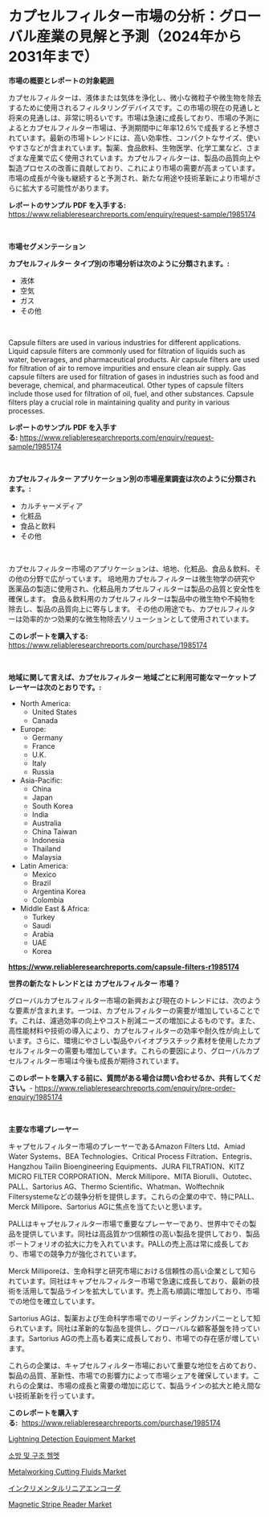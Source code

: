 <p><h1>カプセルフィルター市場の分析：グローバル産業の見解と予測（2024年から2031年まで）</h1></p><p><strong>市場の概要とレポートの対象範囲</strong></p>
<p><p>カプセルフィルターは、液体または気体を浄化し、微小な微粒子や微生物を除去するために使用されるフィルタリングデバイスです。この市場の現在の見通しと将来の見通しは、非常に明るいです。市場は急速に成長しており、市場の予測によるとカプセルフィルター市場は、予測期間中に年率12.6%で成長すると予想されています。最新の市場トレンドには、高い効率性、コンパクトなサイズ、使いやすさなどが含まれています。製薬、食品飲料、生物医学、化学工業など、さまざまな産業で広く使用されています。カプセルフィルターは、製品の品質向上や製造プロセスの改善に貢献しており、これにより市場の需要が高まっています。市場の成長が今後も継続すると予測され、新たな用途や技術革新により市場がさらに拡大する可能性があります。</p></p>
<p><strong>レポートのサンプル PDF を入手する:</strong> <a href="https://www.reliableresearchreports.com/enquiry/request-sample/1985174">https://www.reliableresearchreports.com/enquiry/request-sample/1985174</a></p>
<p>&nbsp;</p>
<p><strong>市場セグメンテーション</strong></p>
<p><strong>カプセルフィルター タイプ別の市場分析は次のように分類されます。:</strong></p>
<p><ul><li>液体</li><li>空気</li><li>ガス</li><li>その他</li></ul></p>
<p>&nbsp;</p>
<p><p>Capsule filters are used in various industries for different applications. Liquid capsule filters are commonly used for filtration of liquids such as water, beverages, and pharmaceutical products. Air capsule filters are used for filtration of air to remove impurities and ensure clean air supply. Gas capsule filters are used for filtration of gases in industries such as food and beverage, chemical, and pharmaceutical. Other types of capsule filters include those used for filtration of oil, fuel, and other substances. Capsule filters play a crucial role in maintaining quality and purity in various processes.</p></p>
<p><strong>レポートのサンプル PDF を入手する:</strong>&nbsp;<a href="https://www.reliableresearchreports.com/enquiry/request-sample/1985174">https://www.reliableresearchreports.com/enquiry/request-sample/1985174</a></p>
<p>&nbsp;</p>
<p><strong> カプセルフィルター アプリケーション別の市場産業調査は次のように分類されます。:</strong></p>
<p><ul><li>カルチャーメディア</li><li>化粧品</li><li>食品と飲料</li><li>その他</li></ul></p>
<p>&nbsp;</p>
<p><p>カプセルフィルター市場のアプリケーションは、培地、化粧品、食品＆飲料、その他の分野で広がっています。 培地用カプセルフィルターは微生物学の研究や医薬品の製造に使用され、化粧品用カプセルフィルターは製品の品質と安全性を確保します。 食品＆飲料用のカプセルフィルターは製品中の微生物や不純物を除去し、製品の品質向上に寄与します。 その他の用途でも、カプセルフィルターは効率的かつ効果的な微生物除去ソリューションとして使用されています。</p></p>
<p><strong>このレポートを購入する:</strong>&nbsp; <a href="https://www.reliableresearchreports.com/purchase/1985174">https://www.reliableresearchreports.com/purchase/1985174</a></p>
<p>&nbsp;</p>
<p><strong>地域に関して言えば、カプセルフィルター 地域ごとに利用可能なマーケットプレーヤーは次のとおりです。:</strong></p>
<p><ul>
    <li>
        North America:
        <ul>
            <li>United States</li>
            <li>Canada</li>
        </ul>
    </li>
    <li>
        Europe:
        <ul>
            <li>Germany</li>
            <li>France</li>
            <li>U.K.</li>
            <li>Italy</li>
            <li>Russia</li>
        </ul>
    </li>
    <li>
        Asia-Pacific:
        <ul>
            <li>China</li>
            <li>Japan</li>
            <li>South Korea</li>
            <li>India</li>
            <li>Australia</li>
            <li>China Taiwan</li>
            <li>Indonesia</li>
            <li>Thailand</li>
            <li>Malaysia</li>
        </ul>
    </li>
    <li>
        Latin America:
        <ul>
            <li>Mexico</li>
            <li>Brazil</li>
            <li>Argentina Korea</li>
            <li>Colombia</li>
        </ul>
    </li>
    <li>
        Middle East & Africa:
        <ul>
            <li>Turkey</li>
            <li>Saudi</li>
            <li>Arabia</li>
            <li>UAE</li>
            <li>Korea</li>
        </ul>
    </li>
    </ul></p>
<p><strong><a href="https://www.reliableresearchreports.com/capsule-filters-r1985174">https://www.reliableresearchreports.com/capsule-filters-r1985174</a></strong>&nbsp;</p>
<p><strong>世界の新たなトレンドとは カプセルフィルター 市場？</strong></p>
<p><p>グローバルカプセルフィルター市場の新興および現在のトレンドには、次のような要素が含まれます。一つは、カプセルフィルターの需要が増加していることです。これは、濾過効率の向上やコスト削減ニーズの増加によるものです。また、高性能材料や技術の導入により、カプセルフィルターの効率や耐久性が向上しています。さらに、環境にやさしい製品やバイオプラスチック素材を使用したカプセルフィルターの需要も増加しています。これらの要因により、グローバルカプセルフィルター市場は今後も成長が期待されています。</p></p>
<p><strong>このレポートを購入する前に、質問がある場合は問い合わせるか、共有してください。</strong>- <a href="https://www.reliableresearchreports.com/enquiry/pre-order-enquiry/1985174">https://www.reliableresearchreports.com/enquiry/pre-order-enquiry/1985174</a></p>
<p>&nbsp;</p>
<p><strong>主要な市場プレーヤー</strong></p>
<p><p>キャプセルフィルター市場のプレーヤーであるAmazon Filters Ltd、Amiad Water Systems、BEA Technologies、Critical Process Filtration、Entegris、Hangzhou Tailin Bioengineering Equipments、JURA FILTRATION、KITZ MICRO FILTER CORPORATION、Merck Millipore、MITA Biorulli、Outotec、PALL、Sartorius AG、Thermo Scientific、Whatman、Wolftechnik Filtersystemeなどの競争分析を提供します。これらの企業の中で、特にPALL、Merck Millipore、Sartorius AGに焦点を当てたいと思います。</p><p>PALLはキャプセルフィルター市場で重要なプレーヤーであり、世界中でその製品を提供しています。同社は高品質かつ信頼性の高い製品を提供しており、製品ポートフォリオの拡大に力を入れています。PALLの売上高は常に成長しており、市場での競争力が強化されています。</p><p>Merck Milliporeは、生命科学と研究市場における信頼性の高い企業として知られています。同社はキャプセルフィルター市場で急速に成長しており、最新の技術を活用して製品ラインを拡大しています。売上高も順調に増加しており、市場での地位を確立しています。</p><p>Sartorius AGは、製薬および生命科学市場でのリーディングカンパニーとして知られています。同社は革新的な製品を提供し、グローバルな顧客基盤を持っています。Sartorius AGの売上高も着実に成長しており、市場での存在感が増しています。</p><p>これらの企業は、キャプセルフィルター市場において重要な地位を占めており、製品の品質、革新性、市場での影響力によって市場シェアを確保しています。これらの企業は、市場の成長と需要の増加に応じて、製品ラインの拡大と絶え間ない技術革新を行っています。</p></p>
<p><strong>このレポートを購入する:</strong>&nbsp;&nbsp;<a href="https://www.reliableresearchreports.com/purchase/1985174">https://www.reliableresearchreports.com/purchase/1985174</a></p>
<p><p><a href="https://view.publitas.com/reportprime-1/lightning-detection-equipment-market-trends-forecast-and-competitive-analysis-to-2031/">Lightning Detection Equipment Market</a></p><p><a href="https://github.com/Penelolack456456/Market-Research-Report-List-1/blob/main/237704930300.md">소방 및 구조 헬멧</a></p><p><a href="https://issuu.com/reportprime-2/docs/metalworking-cutting-fluids-market-size-2030.pptx">Metalworking Cutting Fluids Market</a></p><p><a href="https://github.com/cbigkbh02719/Market-Research-Report-List-1/blob/main/905753833039.md">インクリメンタルリニアエンコーダ</a></p><p><a href="https://github.com/wwwkeltoum/Market-Research-Report-List-2/blob/main/magnetic-stripe-reader-market.md">Magnetic Stripe Reader Market</a></p></p>